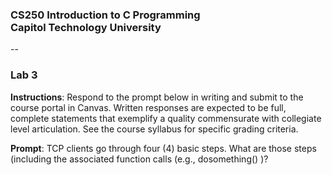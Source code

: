 ### CS250 Introduction to C Programming<br> Capitol Technology University
--
### Lab 3<br>

**Instructions**: Respond to the prompt below in writing and submit to the course portal in Canvas. Written responses are expected to be full, complete statements that exemplify a quality commensurate with collegiate level articulation. See the course syllabus for specific grading criteria.

**Prompt**: TCP clients go through four (4) basic steps. What are those steps (including the associated function calls (e.g., dosomething() )?